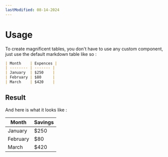 ```yaml
---
lastModified: 08-14-2024
---
```



# Usage

To create magnificent tables, you don't have to use any custom component, just use the default markdown table like so :

```md
| Month    | Expences |
| -------- | ------- |
| January  | $250    |
| February | $80     |
| March    | $420    |
```
## Result

And here is what it looks like :

| Month    | Savings |
| -------- | ------- |
| January  | $250    |
| February | $80     |
| March    | $420    |
